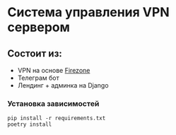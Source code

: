 # Система управления VPN сервером

## Состоит из:
- VPN на основе [Firezone](https://www.firezone.dev/)
- Телеграм бот
- Лендинг + админка на Django

### Установка зависимостей
```
pip install -r requirements.txt
poetry install
```